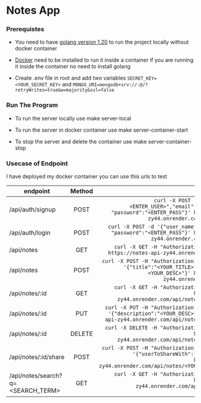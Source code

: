 
# Notes App

### Prerequistes
- You need to have [golang version 1.20](https://go.dev/doc/install) to run the project locally without docker container

- [Docker](https://www.docker.com/get-started/) need to be installed to run it inside a container if you are running it inside the container no need to install golang

- Create .env file in root and add two variables `SECRET_KEY=<YOUR_SECRET_KEY>` and `MONGO_URI=mongodb+srv://:@/?retryWrites=true&w=majority&ssl=false`

### Run The Program
- To run the server locally use make server-local

- To run the server in docker container use make server-container-start

- To stop the server and delete the container use make server-container-stop

### Usecase of Endpoint
I have deployed my docker container you can use this urls to test

| endpoint        | Method           | Command  |
| ------------- |:-------------:| -----:|
| /api/auth/signup      | POST | `curl -X POST -d '{"username": "<ENTER_USER>","email": "<ENTER_EMAIL>", "password":"<ENTER_PASS"}' https://notes-api-zy44.onrender.com/api/auth/signup` |
| /api/auth/login      | POST | `curl -X POST -d '{"user_name": "<ENTER_USER>", "password":"<ENTER_PASS"}' https://notes-api-zy44.onrender.com/api/auth/login` |
| /api/notes | GET      |    `curl -X GET -H "Authorization: <YOUR_TOKEN>" https://notes-api-zy44.onrender.com/api/notes/` |
| /api/notes | POST | `curl -X POST -H "Authorization: <YOUR_TOKEN>" -d '{"title":"<YOUR_TITLE>", "description":"<YOUR_DESC>"}' https://notes-api-zy44.onrender.com/api/notes/` |
| /api/notes/:id | GET | `curl -X GET -H "Authorization: <YOUR_TOKEN>" https://notes-api-zy44.onrender.com/api/notes/<YOUR_NOTES_ID>` |
| /api/notes/:id | PUT | `curl -X PUT -H "Authorization: <YOUR_TOKEN>" -d '{"description":"<YOUR_DESC>"}' https://notes-api-zy44.onrender.com/api/notes/<YOUR_NOTES_ID>` |
| /api/notes/:id | DELETE | `curl -X DELETE -H "Authorization: <YOUR_TOKEN>"  https://notes-api-zy44.onrender.com/api/notes/<YOUR_NOTES_ID>` |
| /api/notes/:id/share | POST | `curl -X POST -H "Authorization: <YOUR_TOKEN>" -d '{"userToShareWith":"[<YOUR_USERS>]"}' https://notes-api-zy44.onrender.com/api/notes/<YOUR_NOTES_ID>/share` |
| /api/notes/search?q=<SEARCH_TERM> | GET | `curl -X GET -H "Authorization: <YOUR_TOKEN>" https://notes-api-zy44.onrender.com/api/notes/search?q=<SEARCH_TERM>` |
